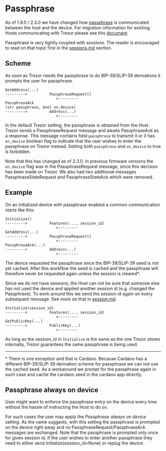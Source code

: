 # Passphrase 

As of 1.9.0 / 2.3.0 we have changed how [passphrase](https://wiki.trezor.io/Passphrase) is communicated between the host and the device. For migration information for existing Hosts communicating with Trezor please see this [document](passphrase-redesign-migration.md).
 
Passphrase is very tightly coupled with _sessions_. The reader is encouraged to read on that topic first in the [sessions.md](sessions.md) section.

## Scheme

As soon as Trezor needs the passphrase to do BIP-39/SLIP-39 derivations it prompts the user for passphrase.

```
GetAddress(...) 
--------->          PassphraseRequest()
                       <---------
PassphraseAck
(str passphrase, bool on_device)  
--------->          Address(...)
                       <---------
```

In the default Trezor setting, the passphrase is obtained from the Host. Trezor sends a PassphraseRequest message and awaits PassphraseAck as a response. This message contains field `passphrase` to transmit it or it has `on_device` boolean flag to indicate that the user wishes to enter the passphrase on Trezor instead. Setting both `passphrase` and `on_device` to true is forbidden.

Note that this has changed as of 2.3.0. In previous firmware versions the `on_device` flag was in the PassphraseRequest message, since this decision has been made on Trezor. We also had two additional messages PassphraseStateRequest and PassphraseStateAck which were removed.

## Example

On an initialized device with passphrase enabled a common communication starts like this:

```
Initialize()
--------->          Features(..., session_id)
                       <---------
GetAddress(...) 
--------->          PassphraseRequest()
                       <---------
PassphraseAck(...)
--------->          Address(...)
                       <---------
```

The device requested the passphrase since the BIP-39/SLIP-39 seed is not yet cached. After this workflow the seed is cached and the passphrase will therefore never be requested again unless the session is cleared*. 

Since we do not have sessions, the Host can not be sure that someone else has not used the device and applied another session id (e.g. changed the Passphrase). To work around this we send the session id again on every subsequent message. See more on that in [session.md]().

```
Initialize(session_id)
--------->          Features(..., session_id)
                       <---------
GetPublicKey(...) 
--------->          PublicKey(...)
                       <---------
```

As long as the session_id in `Initialize` is the same as the one Trezor stores internally, Trezor guarantees the same passphrase is being used.

----

\* There is one exception and that is Cardano. Because Cardano has a different BIP-39/SLIP-39 derivation scheme for passphrase we can not use the cached seed. As a workaround we prompt for the passphrase again in such case and cache the cardano seed in the cardano app directly.

## Passphrase always on device

User might want to enforce the passphrase entry on the device every time without the hassle of instructing the Host to do so.

For such cases the user may apply the *Passphrase always on device* setting. As the name suggests, with this setting the passphrase is prompted on the device right away and no PassphraseRequest/PassphraseAck messages are exchanged. Note that the passphrase is prompted only once for given session id. If the user wishes to enter another passphrase they need to either send Initialize(session_id=None) or replug the device.
